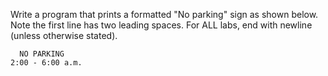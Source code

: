 Write a program that prints a formatted "No parking" sign as shown below. Note the first line has two leading spaces. For ALL labs, end with newline (unless otherwise stated).
```
  NO PARKING
2:00 - 6:00 a.m.
```